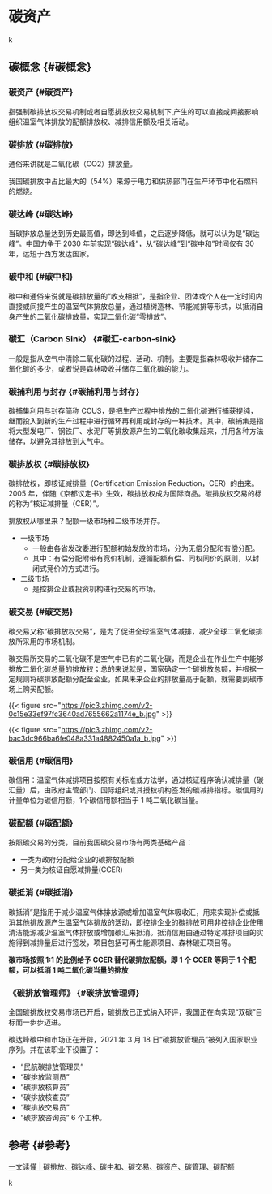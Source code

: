 # 碳资产


k


## 碳概念 {#碳概念}


### 碳资产 {#碳资产}

指强制碳排放权交易机制或者自愿排放权交易机制下,产生的可以直接或间接影响组织温室气体排放的配额排放权、减排信用额及相关活动。


### 碳排放 {#碳排放}

通俗来讲就是二氧化碳（CO2）排放量。

我国碳排放中占比最大的（54%）来源于电力和供热部门在生产环节中化石燃料的燃烧。


### 碳达峰 {#碳达峰}

当碳排放总量达到历史最高值，即达到峰值，之后逐步降低，就可以认为是“碳达峰”。中国力争于 2030 年前实现“碳达峰”，从“碳达峰”到“碳中和”时间仅有 30 年，远短于西方发达国家。


### 碳中和 {#碳中和}

碳中和通俗来说就是碳排放量的“收支相抵”，是指企业、团体或个人在一定时间内直接或间接产生的温室气体排放总量，通过植树造林、节能减排等形式，以抵消自身产生的二氧化碳排放量，实现二氧化碳“零排放”。


### 碳汇（Carbon Sink） {#碳汇-carbon-sink}

一般是指从空气中清除二氧化碳的过程、活动、机制。主要是指森林吸收并储存二氧化碳的多少，或者说是森林吸收并储存二氧化碳的能力。


### 碳捕利用与封存 {#碳捕利用与封存}

碳捕集利用与封存简称 CCUS，是把生产过程中排放的二氧化碳进行捕获提纯，继而投入到新的生产过程中进行循环再利用或封存的一种技术。其中，碳捕集是指将大型发电厂、钢铁厂、水泥厂等排放源产生的二氧化碳收集起来，并用各种方法储存，以避免其排放到大气中。


### 碳排放权 {#碳排放权}

碳排放权，即核证减排量（Certification Emission Reduction，CER）的由来。2005 年，伴随《京都议定书》生效，碳排放权成为国际商品。碳排放权交易的标的称为“核证减排量（CER）”。

排放权从哪里来？配额一级市场和二级市场并存。

-   一级市场
    -   一般由各省发改委进行配额初始发放的市场，分为无偿分配和有偿分配。
    -   其中：有偿分配附带有竞价机制，遵循配额有偿、同权同价的原则，以封闭式竞价的方式进行。
-   二级市场
    -   是控排企业或投资机构进行交易的市场。


### 碳交易 {#碳交易}

碳交易又称“碳排放权交易”，是为了促进全球温室气体减排，减少全球二氧化碳排放所采用的市场机制。

碳交易所交易的二氧化碳不是空气中已有的二氧化碳，而是企业在作业生产中能够排放二氧化碳总量的排放权；总的来说就是，国家确定一个碳排放总额，并根据一定规则将碳排放配额分配至企业，如果未来企业的排放量高于配额，就需要到碳市场上购买配额。

{{< figure src="https://pic3.zhimg.com/v2-0c15e33ef97fc3640ad7655662a1174e_b.jpg" >}}

{{< figure src="https://pic3.zhimg.com/v2-bac3dc966ba6fe048a331a4882450a1a_b.jpg" >}}


### 碳信用 {#碳信用}

碳信用：温室气体减排项目按照有关标准或方法学，通过核证程序确认减排量（碳汇量）后，由政府主管部门、国际组织或其授权机构签发的碳减排指标。碳信用的计量单位为碳信用额，1个碳信用额相当于 1 吨二氧化碳当量。


### 碳配额 {#碳配额}

按照碳交易的分类，目前我国碳交易市场有两类基础产品：

-   一类为政府分配给企业的碳排放配额
-   另一类为核证自愿减排量(CCER)


### 碳抵消 {#碳抵消}

碳抵消”是指用于减少温室气体排放源或增加温室气体吸收汇，用来实现补偿或抵消其他排放源产生温室气体排放的活动，即控排企业的碳排放可用非控排企业使用清洁能源减少温室气体排放或增加碳汇来抵消。抵消信用由通过特定减排项目的实施得到减排量后进行签发，项目包括可再生能源项目、森林碳汇项目等。

**碳市场按照 1:1 的比例给予 CCER 替代碳排放配额，即 1 个 CCER 等同于 1 个配额，可以抵消 1 吨二氧化碳当量的排放**


### 《碳排放管理师》 {#碳排放管理师}

全国碳排放权交易市场已开启，碳排放已正式纳入环评，我国正在向实现“双碳”目标而一步步迈进。

碳达峰碳中和市场正在开辟，2021 年 3 月 18 日“碳排放管理员”被列入国家职业序列。并在该职业下设置了：

-   “民航碳排放管理员”
-   “碳排放监测员”
-   “碳排放核算员”
-   “碳排放核查员”
-   “碳排放交易员”
-   “碳排放咨询员” 6 个工种。


## 参考 {#参考}

[一文读懂 | 碳排放、碳达峰、碳中和、碳交易、碳资产、碳管理、碳配额](https://zhuanlan.zhihu.com/p/437943371)

k
